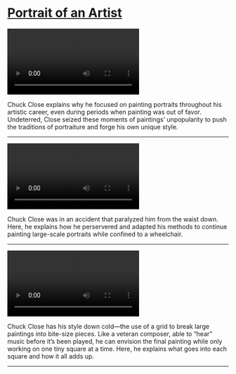 # [Portrait of an Artist](http://artsmia.github.io/griot/#/stories/1099)

<video src='http://cdn.dx.artsmia.org/videos/artstories/Video3_Chuck_Close-_Why_portraits.mp4'></video>

Chuck Close explains why he focused on painting portraits throughout his artistic career, even during periods when painting was out of favor. Undeterred, Close seized these moments of paintings’ unpopularity to push the traditions of portraiture and forge his own unique style.

---

<video src='http://cdn.dx.artsmia.org/videos/artstories/Video4_Chuck_Close_on_his_physical_challenges.mp4'></video>

Chuck Close was in an accident that paralyzed him from the waist down. Here, he explains how he perservered and adapted his methods to continue painting large-scale portraits while confined to a wheelchair.

---

<video src='http://cdn.dx.artsmia.org/videos/artstories/Video5_Chuck_Close_explains_why_he_follows_a_grid.mp4'></video>

Chuck Close has his style down cold—the use of a grid to break large paintings into bite-size pieces. Like a veteran composer, able to “hear” music before it’s been played, he can envision the final painting while only working on one tiny square at a time. Here, he explains what goes into each square and how it all adds up.

---
